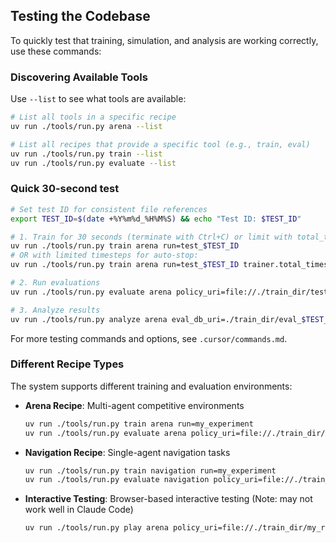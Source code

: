 ## Testing the Codebase

To quickly test that training, simulation, and analysis are working correctly, use these commands:

### Discovering Available Tools

Use `--list` to see what tools are available:

```bash
# List all tools in a specific recipe
uv run ./tools/run.py arena --list

# List all recipes that provide a specific tool (e.g., train, eval)
uv run ./tools/run.py train --list
uv run ./tools/run.py evaluate --list
```

### Quick 30-second test

```bash
# Set test ID for consistent file references
export TEST_ID=$(date +%Y%m%d_%H%M%S) && echo "Test ID: $TEST_ID"

# 1. Train for 30 seconds (terminate with Ctrl+C) or limit with total_timesteps
uv run ./tools/run.py train arena run=test_$TEST_ID
# OR with limited timesteps for auto-stop:
uv run ./tools/run.py train arena run=test_$TEST_ID trainer.total_timesteps=100000

# 2. Run evaluations
uv run ./tools/run.py evaluate arena policy_uri=file://./train_dir/test_$TEST_ID/checkpoints

# 3. Analyze results
uv run ./tools/run.py analyze arena eval_db_uri=./train_dir/eval_$TEST_ID/stats.db
```

For more testing commands and options, see `.cursor/commands.md`.

### Different Recipe Types

The system supports different training and evaluation environments:

- **Arena Recipe**: Multi-agent competitive environments

  ```bash
  uv run ./tools/run.py train arena run=my_experiment
  uv run ./tools/run.py evaluate arena policy_uri=file://./train_dir/my_run/checkpoints
  ```

- **Navigation Recipe**: Single-agent navigation tasks

  ```bash
  uv run ./tools/run.py train navigation run=my_experiment
  uv run ./tools/run.py evaluate navigation policy_uri=file://./train_dir/my_run/checkpoints
  ```

- **Interactive Testing**: Browser-based interactive testing (Note: may not work well in Claude Code)
  ```bash
  uv run ./tools/run.py play arena policy_uri=file://./train_dir/my_run/checkpoints
  ```
